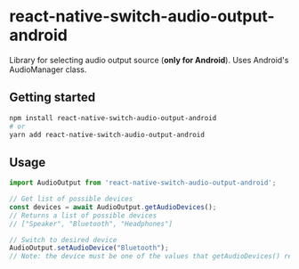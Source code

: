 # react-native-switch-audio-output-android
Library for selecting audio output source (**only for Android**). Uses Android's AudioManager class.

## Getting started

```bash
npm install react-native-switch-audio-output-android
# or
yarn add react-native-switch-audio-output-android
```

## Usage
```javascript
import AudioOutput from 'react-native-switch-audio-output-android';

// Get list of possible devices
const devices = await AudioOutput.getAudioDevices();
// Returns a list of possible devices
// ["Speaker", "Bluetooth", "Headphones"]

// Switch to desired device
AudioOutput.setAudioDevice("Bluetooth");
// Note: the device must be one of the values that getAudioDevices() returned
```